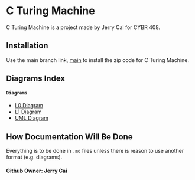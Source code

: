 # C Turing Machine

C Turing Machine is a project made by Jerry Cai for CYBR 408.

## Installation

Use the main branch link, [main](https://github.com/Purolis/C-Turing-Machine) to install the zip code for C Turing Machine.

## Diagrams Index
#### `Diagrams`
- [L0 Diagram](https://github.com/Purolis/C-Turing-Machine/blob/main/Documentation%20%7C%7C%20Design/Diagrams/L0%20Dataflow%20Diagram.jpg)
- [L1 Diagram](https://github.com/Purolis/C-Turing-Machine/blob/main/Documentation%20%7C%7C%20Design/Diagrams/L1%20Dataflow%20Diagram.jpg)
- [UML Diagram](https://github.com/Purolis/C-Turing-Machine/blob/main/Documentation%20%7C%7C%20Design/Diagrams/UML_Turing_Machine.jpg)

## How Documentation Will Be Done
Everything is to be done in `.md` files unless there is reason to use another format (e.g. diagrams).

#### Github Owner: Jerry Cai
